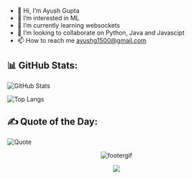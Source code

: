 - 👋 Hi, I’m Ayush Gupta
- 👀 I’m interested in ML
- 🌱 I’m currently learning websockets
- 💞️ I’m looking to collaborate on Python, Java and Javascipt
- 📫 How to reach me ayushg1500@gmail.com

## 📊 GitHub Stats:

![GitHub Stats](https://github-readme-stats.vercel.app/api?username=godfather1509&theme=tokyonight&show_icons=true)

![Top Langs](https://github-readme-stats.vercel.app/api/top-langs/?username=godfather1509&layout=compact&theme=gotham)
  
## ✍️ Quote of the Day:
![Quote](https://quotes-github-readme.vercel.app/api?type=vertical&theme=tokyonight)
<!---
godfather1509/godfather1509 is a ✨ special ✨ repository because its `README.md` (this file) appears on your GitHub profile.
You can click the Preview link to take a look at your changes.
--->

<p align='center'>
  <img src="https://raw.githubusercontent.com/saadeghi/saadeghi/master/dino.gif" alt="footergif" align=center>
</p>

<p align='center'>
  <img src="https://komarev.com/ghpvc/?username=godfather1509&style=for-the-badge&color=343434"/>
</p>


